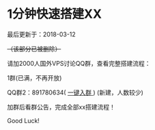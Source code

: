 #  1分钟快速搭建XX

最后更新于：2018-03-12

~~（该部分已被删除）~~

请加2000人国外VPS讨论QQ群，查看完整搭建流程：

1群(已满，不再开放)

QQ群2：891780634( [ 一键入群 ](https://jq.qq.com/?_wv=1027&k=58aCpAL) ) (新建，人数较少)

加群后看群公告，完成全部xx搭建流程！

Good Luck!

